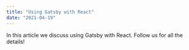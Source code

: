 ```yaml
---
title: "Using Gatsby with React"
date: "2021-04-19"
---
```


In this article we discuss using Gatsby with React.  Follow us for all the details!